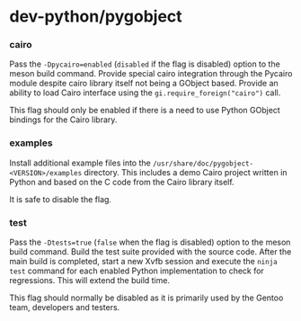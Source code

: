 # dev-python/pygobject

### cairo
Pass the `-Dpycairo=enabled` (`disabled` if the flag is disabled) option to the meson build command. Provide special cairo integration through the Pycairo module despite cairo library itself not being a GObject based. Provide an ability to load Cairo interface using the `gi.require_foreign("cairo")` call.

This flag should only be enabled if there is a need to use Python GObject bindings for the Cairo library.

### examples
Install additional example files into the `/usr/share/doc/pygobject-<VERSION>/examples` directory. This includes a demo Cairo project written in Python and based on the C code from the Cairo library itself.

It is safe to disable the flag.

### test
Pass the `-Dtests=true` (`false` when the flag is disabled) option to the meson build command. Build the test suite provided with the source code. After the main build is completed, start a new Xvfb session and execute the `ninja test` command for each enabled Python implementation to check for regressions. This will extend the build time.

This flag should normally be disabled as it is primarily used by the Gentoo team, developers and testers.
